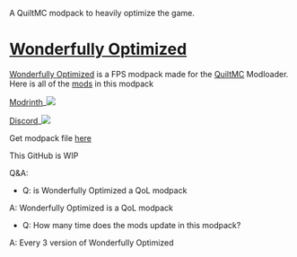A QuiltMC modpack to heavily optimize the game.

# [Wonderfully Optimized](https://modrinth.com/modpack/wonderfully)
[Wonderfully Optimized](https://modrinth.com/modpack/wonderfully) is a FPS modpack made for the [QuiltMC](https://quiltmc.org/) Modloader. Here is all of the [mods](https://github.com/IGNavais/WonderfullyOptimized/blob/main/ModsIncluded.md) in this modpack

[Modrinth](https://modrinth.com/modpack/wonderfully)_![](https://img.shields.io/modrinth/dt/pqwhFxwV?style=for-the-badge)

[Discord](https://discord.gg/UyYUgAQnJm)_![](https://img.shields.io/discord/1012116214866264074?style=for-the-badge)

Get modpack file [here](https://github.com/IGNavais/WonderfullyOptimized/releases)

This GitHub is WIP



Q&A:

- Q: is Wonderfully Optimized a QoL modpack

A: Wonderfully Optimized is a QoL modpack

- Q: How many time does the mods update in this modpack?

A: Every 3 version of Wonderfully Optimized

